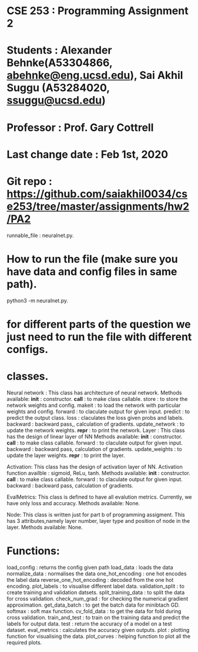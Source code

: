 # CSE 253           : Programming Assignment 2
# Students          : Alexander Behnke(A53304866, abehnke@eng.ucsd.edu), Sai Akhil Suggu (A53284020, ssuggu@ucsd.edu)
# Professor         : Prof. Gary Cottrell
# Last change date  : Feb 1st, 2020
# Git repo          : https://github.com/saiakhil0034/cse253/tree/master/assignments/hw2/PA2


runnable_file : neuralnet.py.
# How to run the file (make sure you have data and config files in same path).
python3 -m neuralnet.py.

# for different parts of the question we just need to run the file with different configs.

# classes.
Neural network :
    This class has architecture of neural network.
    Methods available:
        __init__        : constructor.
        __call__        : to make class callable.
        store           : to store the network weights and config.
        makeit          : to load the network with particular weights and config.
        forward         : to claculate output for given input.
        predict         : to predict the output class.
        loss            : claculates the loss given probs and labels.
        backward        : backward pass,, calculation of gradients.
        update_network  : to update the network weights.
        __repr__        : to print the network.
Layer :
    This class has the design of linear layer of NN
    Methods available:
        __init__        : constructor.
        __call__        : to make class callable.
        forward         : to claculate output for given input.
        backward        : backward pass, calculation of gradients.
        update_weights  : to update the layer weights.
        __repr__        : to print the layer.

Activation:
    This class has the design of activation layer of NN.
    Activation function availble : sigmoid, ReLu, tanh.
    Methods available:
        __init__        : constructor.
        __call__        : to make class callable.
        forward         : to claculate output for given input.
        backward        : backward pass, calculation of gradients.

EvalMetrics:
    This class is defined to have all evalution metrics.
    Currently, we have only loss and accuracy.
    Methods available: None.

Node:
    This class is written just for part b of programming assigment.
    This has 3 attributes,namely layer number, layer type and position of node in the layer.
    Methods available: None.

# Functions:
load_config                 : returns the config given path
load_data                   : loads the data
normalize_data              : normalises the data
one_hot_encoding            : one hot encodes the label data
reverse_one_hot_encoding    : decoded from the one hot encoding.
plot_labels                 : to visualise different label data.
validation_split            : to create training and validation datsets.
split_training_data         : to split the data for cross validation.
check_num_grad              : for checking the numerical gradient approximation.
get_data_batch              : to get the batch data for minibtach GD.
softmax                     : soft max function.
cv_fold_data                : to get the data for fold during cross validation.
train_and_test              : to train on the training data and predict the labels for output data.
test                        : return the accuracy of a model on a test dataset.
eval_metrics                : calculates the accuracy given outputs.
plot                        : plotting function for visualising the data.
plot_curves                 : helping function to plot all the required plots.











